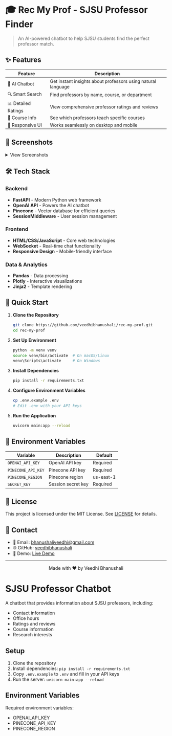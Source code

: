 # 🎓 Rec My Prof - SJSU Professor Finder

> An AI-powered chatbot to help SJSU students find the perfect professor match.

## ✨ Features

| Feature | Description |
|---------|-------------|
| 🤖 AI Chatbot | Get instant insights about professors using natural language |
| 🔍 Smart Search | Find professors by name, course, or department |
| 📊 Detailed Ratings | View comprehensive professor ratings and reviews |
| 📝 Course Info | See which professors teach specific courses |
| 📱 Responsive UI | Works seamlessly on desktop and mobile |

## 📸 Screenshots

<details>
<summary>View Screenshots</summary>

### 1. Homepage with AI Chatbot
![Homepage](assets/ss1.png)

### 2. Professor Search Interface
![Search](assets/ss2.png)

### 3. Course Query Results
![Course Query](assets/ss3.png)

### 4. Detailed Professor Information
![Professor Details](assets/ss4.png)

### 5. Quick Tips & Suggestions
![Quick Tips](assets/ss5.png)

</details>

## 🛠️ Tech Stack

### Backend
- **FastAPI** - Modern Python web framework
- **OpenAI API** - Powers the AI chatbot
- **Pinecone** - Vector database for efficient queries
- **SessionMiddleware** - User session management

### Frontend
- **HTML/CSS/JavaScript** - Core web technologies
- **WebSocket** - Real-time chat functionality
- **Responsive Design** - Mobile-friendly interface

### Data & Analytics
- **Pandas** - Data processing
- **Plotly** - Interactive visualizations
- **Jinja2** - Template rendering

## 🚀 Quick Start

1. **Clone the Repository**
   ```bash
   git clone https://github.com/veedhibhanushali/rec-my-prof.git
   cd rec-my-prof
   ```

2. **Set Up Environment**
   ```bash
   python -m venv venv
   source venv/bin/activate  # On macOS/Linux
   venv\Scripts\activate     # On Windows
   ```

3. **Install Dependencies**
   ```bash
   pip install -r requirements.txt
   ```

4. **Configure Environment Variables**
   ```bash
   cp .env.example .env
   # Edit .env with your API keys
   ```

5. **Run the Application**
   ```bash
   uvicorn main:app --reload
   ```

## 🔑 Environment Variables

| Variable | Description | Default |
|----------|-------------|---------|
| `OPENAI_API_KEY` | OpenAI API key | Required |
| `PINECONE_API_KEY` | Pinecone API key | Required |
| `PINECONE_REGION` | Pinecone region | us-east-1 |
| `SECRET_KEY` | Session secret key | Required |

## 📝 License

This project is licensed under the MIT License. See [LICENSE](LICENSE) for details.

## 👥 Contact

- 📧 Email: bhanushaliveedhi@gmail.com
- 🌐 GitHub: [veedhibhanushali](https://github.com/veedhibhanushali)
- 🔗 Demo: [Live Demo](https://rec-my-prof.vercel.app)

---
<div align="center">
Made with ❤️ by Veedhi Bhanushali
</div>

# SJSU Professor Chatbot

A chatbot that provides information about SJSU professors, including:
- Contact information
- Office hours
- Ratings and reviews
- Course information
- Research interests

## Setup
1. Clone the repository
2. Install dependencies: `pip install -r requirements.txt`
3. Copy `.env.example` to `.env` and fill in your API keys
4. Run the server: `uvicorn main:app --reload`

## Environment Variables
Required environment variables:
- OPENAI_API_KEY
- PINECONE_API_KEY
- PINECONE_REGION

